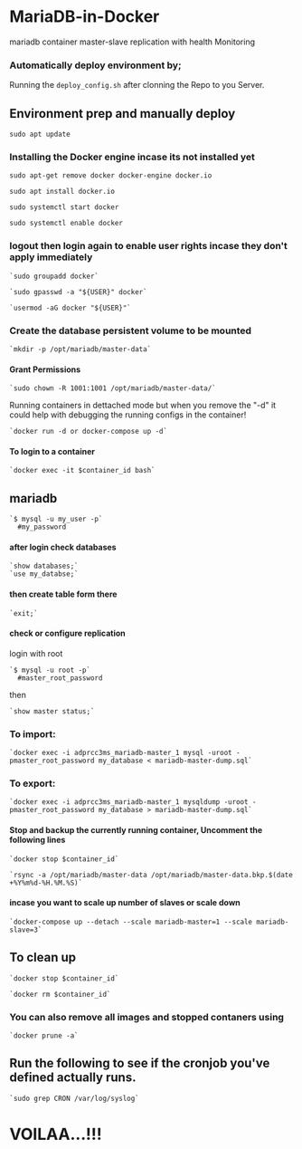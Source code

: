 # MariaDB-in-Docker

mariadb container master-slave replication with health Monitoring

### Automatically deploy environment by;

Running the `deploy_config.sh` after clonning the Repo to you Server.

## Environment prep and manually deploy

    sudo apt update

### Installing the Docker engine incase its not installed yet

    sudo apt-get remove docker docker-engine docker.io

    sudo apt install docker.io

    sudo systemctl start docker

    sudo systemctl enable docker

### logout then login again to enable user rights incase they don't apply immediately

    `sudo groupadd docker`

    `sudo gpasswd -a "${USER}" docker`

    `usermod -aG docker "${USER}"`

### Create the database persistent volume to be mounted

    `mkdir -p /opt/mariadb/master-data`

#### Grant Permissions 

    `sudo chown -R 1001:1001 /opt/mariadb/master-data/`

Running containers in dettached mode but when you remove the "-d" it could help with debugging the running configs in the container!

    `docker run -d or docker-compose up -d` 

#### To login to a container

    `docker exec -it $container_id bash`

## mariadb

    `$ mysql -u my_user -p`
      #my_password

#### after login check databases
    `show databases;`
    `use my_databse;`

#### then create table form there
    `exit;`

#### check or configure replication
login with root 

    `$ mysql -u root -p`
      #master_root_password

then

    `show master status;`

### To import:

    `docker exec -i adprcc3ms_mariadb-master_1 mysql -uroot -pmaster_root_password my_database < mariadb-master-dump.sql`

### To export:

    `docker exec -i adprcc3ms_mariadb-master_1 mysqldump -uroot -pmaster_root_password my_database > mariadb-master-dump.sql`

#### Stop and backup the currently running container, Uncomment the following lines

    `docker stop $container_id`

    `rsync -a /opt/mariadb/master-data /opt/mariadb/master-data.bkp.$(date +%Y%m%d-%H.%M.%S)`

#### incase you want to scale up number of slaves or scale down

    `docker-compose up --detach --scale mariadb-master=1 --scale mariadb-slave=3`

## To clean up

    `docker stop $container_id`

    `docker rm $container_id`

### You can also remove all images and stopped contaners using

    `docker prune -a`

## Run the following to see if the cronjob you've defined actually runs.

    `sudo grep CRON /var/log/syslog`


# VOILAA...!!!
